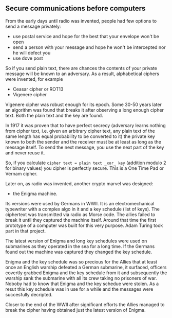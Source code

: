  ## Secure communications before computers

From the early days until radio was invented, people had few options to send a message privately:
- use postal service and hope for the best that your envelope won't be open 
- send a person with your message and hope he won't be intercepted nor he will defect you
- use dove post

So if you send plain text, there are chances the contents of your private message will be known to an adversary.
As a result, alphabetical ciphers were invented, for example
- Ceasar cipher or ROT13
- Vigenere cipher

Vigenere cipher was robust enough for its epoch. Some 30-50 years later an algorithm was found that breaks it 
after observing a long enough cipher text. Both the plain text and the key are found.

In 1917 it was proven that to have perfect secrecy (adversary learns nothing from cipher text, i.e. given an arbitrary cipher text, any plain text of the same length has equal probability to be converted to it) the private key known to both
the sender and the receiver must be at least as long as the message itself. To send the next message, you use the next 
part of the key and never reuse it.

So, if you calculate `cipher text = plain text _xor_ key`
(addition modulo 2 for binary values) you cipher is perfectly secure. This is a One Time Pad or Vernam cipher.

Later on, as radio was invented, another crypto marvel was designed: 
- the Enigma machine.

Its versions were used by Germans in WWII. It is an electromechanical typewriter with a complex algo in it and a key schedule
(list of keys).
The ciphertext was transmitted via radio as Morse code.
The allies failed to break it until they captured the machine itself. 
Around that time the first prototype of a computer was built for this very purpose. Adam Turing took part in that project.

The latest version of Enigma and long key schedules were used on submarines as they operated in the sea for a long time. 
If the Germans found out the machine was captured they changed the key schedule. 

Enigma and the key schedule was so precious for the Allies that at least once an English warship defeated a German submarine, it surfaced, 
officers covertly grabbed Enigma and the key schedule from it and subsequently the warship sank the submarine with all its crew taking no 
prisoners of war. 
Noboby had to know that Enigma and the key schedue were stolen. 
As a resut this key schedule was in use for a while and the messages were succesfully decripted.

Closer to the end of the WWII after significant efforts the Allies managed to break the cipher having obtained just the latest 
version of Enigma.
 
